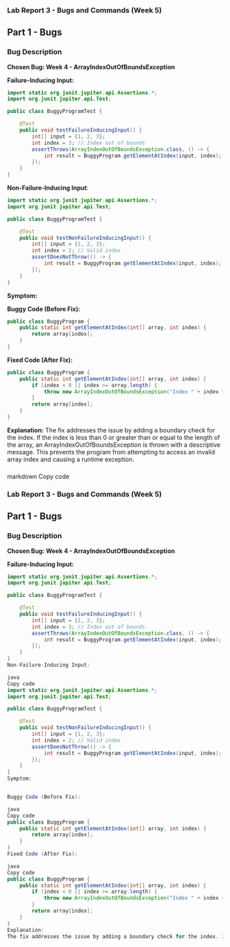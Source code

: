 ### Lab Report 3 - Bugs and Commands (Week 5)

## Part 1 - Bugs

### Bug Description

**Chosen Bug: Week 4 - ArrayIndexOutOfBoundsException**

**Failure-Inducing Input:**

```java
import static org.junit.jupiter.api.Assertions.*;
import org.junit.jupiter.api.Test;

public class BuggyProgramTest {

    @Test
    public void testFailureInducingInput() {
        int[] input = {1, 2, 3};
        int index = 3; // Index out of bounds
        assertThrows(ArrayIndexOutOfBoundsException.class, () -> {
            int result = BuggyProgram.getElementAtIndex(input, index);
        });
    }
}
```

**Non-Failure-Inducing Input**:

```java
import static org.junit.jupiter.api.Assertions.*;
import org.junit.jupiter.api.Test;

public class BuggyProgramTest {

    @Test
    public void testNonFailureInducingInput() {
        int[] input = {1, 2, 3};
        int index = 2; // Valid index
        assertDoesNotThrow(() -> {
            int result = BuggyProgram.getElementAtIndex(input, index);
        });
    }
}
```

**Symptom:**


**Buggy Code (Before Fix):**
```java
public class BuggyProgram {
    public static int getElementAtIndex(int[] array, int index) {
        return array[index];
    }
}
```

**Fixed Code (After Fix):**
```java
public class BuggyProgram {
    public static int getElementAtIndex(int[] array, int index) {
        if (index < 0 || index >= array.length) {
            throw new ArrayIndexOutOfBoundsException("Index " + index + " is out of bounds");
        }
        return array[index];
    }
}
```
**Explanation:**
The fix addresses the issue by adding a boundary check for the index. If the index is less than 0 or greater than or equal to the length of the array, an ArrayIndexOutOfBoundsException is thrown with a descriptive message. This prevents the program from attempting to access an invalid array index and causing a runtime exception.

### 
markdown
Copy code
### Lab Report 3 - Bugs and Commands (Week 5)

## Part 1 - Bugs

### Bug Description

**Chosen Bug: Week 4 - ArrayIndexOutOfBoundsException**

**Failure-Inducing Input:**

```java
import static org.junit.jupiter.api.Assertions.*;
import org.junit.jupiter.api.Test;

public class BuggyProgramTest {

    @Test
    public void testFailureInducingInput() {
        int[] input = {1, 2, 3};
        int index = 3; // Index out of bounds
        assertThrows(ArrayIndexOutOfBoundsException.class, () -> {
            int result = BuggyProgram.getElementAtIndex(input, index);
        });
    }
}
Non-Failure-Inducing Input:

java
Copy code
import static org.junit.jupiter.api.Assertions.*;
import org.junit.jupiter.api.Test;

public class BuggyProgramTest {

    @Test
    public void testNonFailureInducingInput() {
        int[] input = {1, 2, 3};
        int index = 2; // Valid index
        assertDoesNotThrow(() -> {
            int result = BuggyProgram.getElementAtIndex(input, index);
        });
    }
}
Symptom:


Buggy Code (Before Fix):

java
Copy code
public class BuggyProgram {
    public static int getElementAtIndex(int[] array, int index) {
        return array[index];
    }
}
Fixed Code (After Fix):

java
Copy code
public class BuggyProgram {
    public static int getElementAtIndex(int[] array, int index) {
        if (index < 0 || index >= array.length) {
            throw new ArrayIndexOutOfBoundsException("Index " + index + " is out of bounds");
        }
        return array[index];
    }
}
Explanation:
The fix addresses the issue by adding a boundary check for the index. If the index is less than 0 or greater than or equal to the length of the array, an ArrayIndexOutOfBoundsException is thrown with a descriptive message. This prevents the program from attempting to access an invalid array index and causing a runtime exception.

